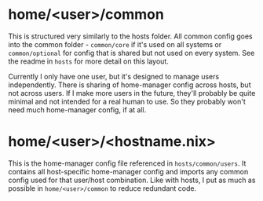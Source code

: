 # home/\<user\>/common
This is structured very similarly to the hosts folder. All common config goes into the common folder - `common/core` if it's used on all systems or `common/optional` for config that is shared but not used on every system. See the readme in `hosts` for more detail on this layout.

Currently I only have one user, but it's designed to manage users independently. There is sharing of home-manager config across hosts, but not across users. If I make more users in the future, they'll probably be quite minimal and not intended for a real human to use. So they probably won't need much home-manager config, if at all.

# home/\<user\>/<hostname.nix>
This is the home-manager config file referenced in `hosts/common/users`. It contains all host-specific home-manager config and imports any common config used for that user/host combination. Like with hosts, I put as much as possible in `home/<user>/common` to reduce redundant code.
